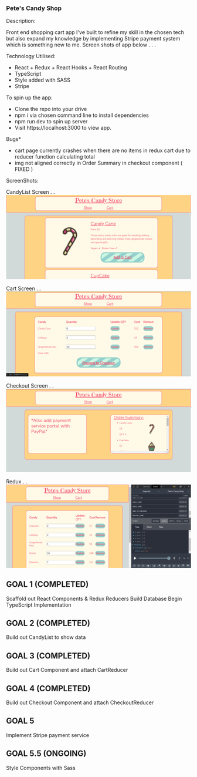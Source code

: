 ### Pete's Candy Shop

Description: 

Front end shopping cart app I've built to refine my skill in the chosen tech but also expand my knowledge by implementing Stripe payment system which is something new to me.
Screen shots of app below . . .

Technology Utilised:

- React + Redux + React Hooks + React Routing
- TypeScript
- Style added with SASS
- Stripe


To spin up the app:

* Clone the repo into your drive
* npm i via chosen command line to install dependencies
* npm run dev to spin up server 
* Visit https://localhost:3000 to view app. 


Bugs*
  - cart page currently crashes when there are no items in redux cart due to reducer function calculating total
  - img not aligned correctly in Order Summary in checkout component ( FIXED )

  
ScreenShots:

CandyList Screen . . 
![CandyList Screen](public/images/CandyList.png)

Cart Screen . .
![Cart Screen](public/images/Cart.png)

Checkout Screen . . 
![Checkout Screen](public/images/CheckOut.png)

Redux . . 
![Redux](public/images/Redux.png)

## GOAL 1 (COMPLETED)

Scaffold out React Components 
& Redux Reducers 
Build Database
Begin TypeScript Implementation


## GOAL 2 (COMPLETED)

Build out CandyList to show data


## GOAL 3 (COMPLETED)

Build out Cart Component and attach CartReducer


## GOAL 4 (COMPLETED)

Build out Checkout Component and attach CheckoutReducer

## GOAL 5 

Implement Stripe payment service


## GOAL 5.5 (ONGOING)

Style Components with Sass




